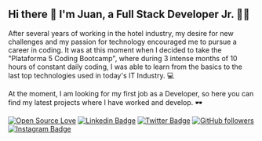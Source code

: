 ## Hi there 👋 I'm Juan, a Full Stack Developer Jr. 👨‍💻

After several years of working in the hotel industry, my desire for new challenges and my passion for technology encouraged me to pursue a career in coding. It was at this moment when I decided to take the "Plataforma 5 Coding Bootcamp", where during 3 intense months of 10 hours of constant daily coding, I was able to learn from the basics to the last top technologies used in today's IT Industry. 💻

At the moment, I am looking for my first job as a Developer, so here you can find my latest projects where I have worked and develop. 🕶️

[![Open Source Love](https://badges.frapsoft.com/os/v2/open-source.svg?v=103)](https://github.com/g8juan)
[![Linkedin Badge](https://img.shields.io/badge/-Juan%20Garrido-blue?style=social&logo=Linkedin&logoColor=blue&link=https://www.linkedin.com/in/juanp-garrido/)](https://www.linkedin.com/in/juanp-garrido/) 
[![Twitter Badge](http://img.shields.io/badge/-@g8juan-1ca0f1?style=social&logo=twitter&logoColor=blue&link=https://twitter.com/g8juan)](https://twitter.com/g8juan) [![GitHub followers](https://img.shields.io/github/followers/g8juan?label=Follow&style=social)](https://github.com/g8juan/?tab=follow)
[![Instagram Badge](https://img.shields.io/badge/g8juan-blue?style=social&logo=Instagram&link=https://www.instagram.com/g8juan/)](https://www.instagram.com/g8juan/) 
